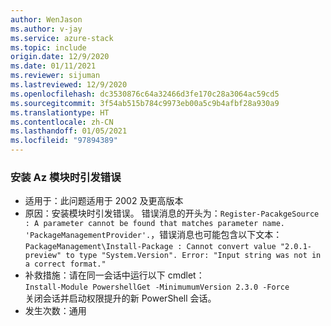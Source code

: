 ```yaml
---
author: WenJason
ms.author: v-jay
ms.service: azure-stack
ms.topic: include
origin.date: 12/9/2020
ms.date: 01/11/2021
ms.reviewer: sijuman
ms.lastreviewed: 12/9/2020
ms.openlocfilehash: dc3530876c64a32466d3fe170c28a3064ac59cd5
ms.sourcegitcommit: 3f54ab515b784c9973eb00a5c9b4afbf28a930a9
ms.translationtype: HT
ms.contentlocale: zh-CN
ms.lasthandoff: 01/05/2021
ms.locfileid: "97894389"
---
```

### <a name="error-thrown-when-installing-the-az-modules"></a>安装 Az 模块时引发错误

- 适用于：此问题适用于 2002 及更高版本
- 原因：安装模块时引发错误。 错误消息的开头为：`Register-PacakgeSource : A parameter cannot be found that matches parameter name. 'PackageManagementProvider'.`，错误消息也可能包含以下文本：`PackageManagement\Install-Package : Cannot convert value "2.0.1-preview" to type "System.Version". Error: "Input string was not in a correct format."`
- 补救措施：请在同一会话中运行以下 cmdlet：  
    `Install-Module PowershellGet -MinimumumVersion 2.3.0 -Force`  
关闭会话并启动权限提升的新 PowerShell 会话。
- 发生次数：通用